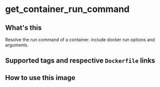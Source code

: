 # get_container_run_command


## What's this
Resolve the run command of a container.
include docker run options and arguments.

## Supported tags and respective `Dockerfile` links


## How to use this image

